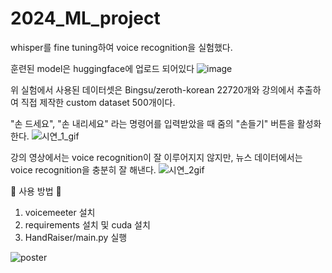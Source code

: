 # 2024_ML_project

whisper를 fine tuning하여 voice recognition을 실험했다.

훈련된 model은 huggingface에 업로드 되어있다
![image](https://github.com/awesome-yung/2024_ML_project/assets/148609228/8cdbee89-b2d0-40ac-a722-e0f14ffa8181)

위 실험에서 사용된 데이터셋은 Bingsu/zeroth-korean 22720개와
강의에서 추출하여 직접 제작한 custom dataset 500개이다.

"손 드세요", "손 내리세요" 라는 명령어를 입력받았을 때
줌의 "손들기" 버튼을 활성화 한다.
![시연_1_gif](https://github.com/awesome-yung/2024_ML_project/assets/148609228/fe16d4f7-ade9-4344-aa13-a444d4f8f72e)

강의 영상에서는 voice recognition이 잘 이루어지지 않지만,
뉴스 데이터에서는 voice recognition을 충분히 잘 해낸다.
![시연_2gif](https://github.com/awesome-yung/2024_ML_project/assets/148609228/6c74dccf-7ba9-488c-b383-97e880f320e2)

🚀 사용 방법 🚀
1. voicemeeter 설치
2. requirements 설치 및 cuda 설치
3. HandRaiser/main.py 실행

![poster](https://github.com/awesome-yung/2024_ML_project/assets/148609228/2281e29e-8610-4b13-a8c4-a2a19a88396e)